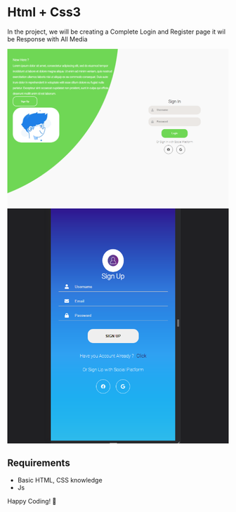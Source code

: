 # Html + Css3

In the project, we will be creating a Complete Login and Register page it wil be Response with All Media


![React Todo App](./img.png)
![React Todo App](./img2.png)

## Requirements

- Basic HTML, CSS knowledge
- Js






Happy Coding! 🚀

